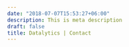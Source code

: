 ```yaml
---
date: "2018-07-07T15:53:27+06:00"
description: This is meta description
draft: false
title: Datalytics | Contact 
---
```

